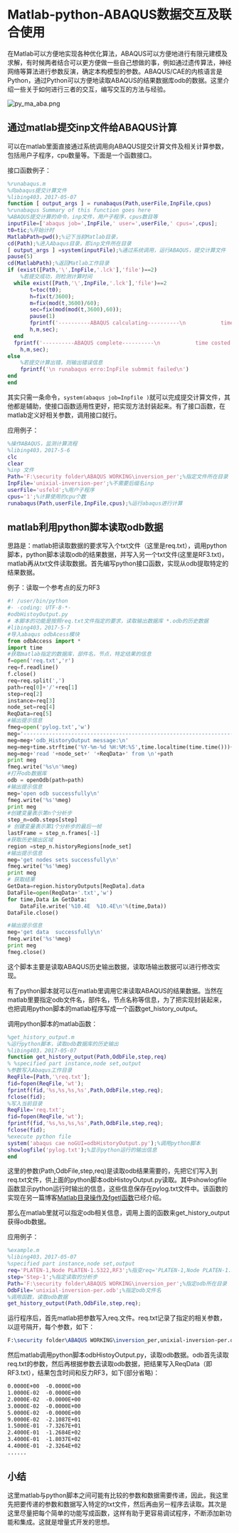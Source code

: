 # Matlab-python-ABAQUS数据交互及联合使用

在Matlab可以方便地实现各种优化算法，ABAQUS可以方便地进行有限元建模及求解，有时候两者结合可以更方便做一些自己想做的事，例如通过遗传算法，神经网络等算法进行参数反演，确定本构模型的参数。ABAQUS/CAE的内核语言是Python，通过Python可以方便地读取ABAQUS的结果数据库odb的数据。这里介绍一些关于如何进行三者的交互，编写交互的方法与经验。

![py_ma_aba.png](image/py_ma_aba.png)

## 通过matlab提交inp文件给ABAQUS计算

可以在matlab里面直接通过系统调用向ABAQUS提交计算文件及相关计算参数，包括用户子程序，cpu数量等。下面是一个函数接口。

接口函数例子：

```matlab
%runabaqus.m
%向abaqus提交计算文件
%libing403，2017-05-07
function [ output_args ] = runabaqus(Path,userFile,InpFile,cpus)
%runabaqus Summary of this function goes here
%ABAQUS提交计算的命令，inp文件，用户子程序，cpus数目等
inputFile=['abaqus job=',InpFile,' user=',userFile,' cpus=',cpus];
t0=tic;%开始计时
MatlabPath=pwd();%记下当前Matlab目录，
cd(Path);%进入Abaqus目录，即inp文件所在目录
[ output_args ] =system(inputFile);%通过系统调用，运行ABAQUS，提交计算文件
pause(5)
cd(MatlabPath);%返回Matlab工作目录
if (exist([Path,'\',InpFile,'.lck'],'file')==2)
    %若提交成功，则检测计算时间
  while exist([Path,'\',InpFile,'.lck'],'file')==2
       t=toc(t0);
       h=fix(t/3600);
       m=fix(mod(t,3600)/60);
       sec=fix(mod(mod(t,3600),60));
       pause(1)
       fprintf('----------ABAQUS calculating----------\n           time costed  %d:%d:%d\n',...
       h,m,sec);
  end
  fprintf('----------ABAQUS complete----------\n           time costed  %d:%d:%d\n',...
    h,m,sec);
else
    %若提交计算出错，则输出错误信息
    fprintf('\n runabaqus erro:InpFile submmit failed\n')
end
end
```

其实只需一条命令，`system(abaqus job=Inpfile )`就可以完成提交计算文件，其他都是辅助，使接口函数适用性更好，把实现方法封装起来。有了接口函数，在matlab定义好相关参数，调用接口就行。

应用例子：

```matlab
%操作ABAQUS，监测计算流程
%libing403，2017-5-6
clc
clear
%inp 文件
Path='F:\security folder\ABAQUS WORKING\inversion_per';%指定文件所在目录
InpFile='unixial-inversion-per';%不需要后缀名inp
userFile='usfeld';%用户子程序
cpus='1';%计算使用的cpu个数
runabaqus(Path,userFile,InpFile,cpus);%运行abaqus进行计算
```



## matlab利用python脚本读取odb数据

思路是：matlab把读取数据的要求写入个txt文件（这里是req.txt），调用python脚本，python脚本读取odb的结果数据，并写入另一个txt文件(这里是RF3.txt)，matlab再从txt文件读取数据。首先编写python接口函数，实现从odb提取特定的结果数据。

例子：读取一个参考点的反力RF3

```python
#! /user/bin/python
#- -coding: UTF-8-*-
#odbHistoyOutput.py
# 本脚本的功能是按照req.txt文件指定的要求，读取输出数据库 *.odb的历史数据
#libing403，2017-5-7
#导入abaqus odbAcess模块
from odbAccess import *
import time
#获取matlab指定的数据库，部件名，节点，特定结果的信息
f=open('req.txt','r')
req=f.readline()
f.close()
req=req.split(',')
path=req[0]+'/'+req[1]
step=req[2]
instance=req[3]
node_set=req[4]
ReqData=req[5]
#输出提示信息
fmeg=open('pylog.txt','w')
meg='------------------------------------------------------------------\n'
meg=meg+'odb_HistoryOutput message:\n'
meg=meg+time.strftime('%Y-%m-%d %H:%M:%S',time.localtime(time.time()))+'\n'
meg=meg+'read '+node_set+' '+ReqData+' from \n'+path
print meg
fmeg.write('%s\n'%meg)
#打开odb数据库
odb = openOdb(path=path)
#输出提示信息
meg='open odb successfully\n'
fmeg.write('%s'%meg)
print meg
#创建变量表示第n个分析步
step_n=odb.steps[step]
# 创建变量表示第1个分析步的最后一帧
lastFrame = step_n.frames[-1]
#获取历史输出区域
region =step_n.historyRegions[node_set]
#输出提示信息
meg='get nodes sets successfully\n'
fmeg.write('%s'%meg)
print meg
# 获取结果
GetData=region.historyOutputs[ReqData].data
DataFile=open(ReqData+'.txt','w')
for time,Data in GetData:
    DataFile.write('%10.4E  %10.4E\n'%(time,Data))
DataFile.close()

#输出提示信息
meg='get data  successfully\n'
fmeg.write('%s'%meg)
print meg
fmeg.close()
```

这个脚本主要是读取ABAQUS历史输出数据，读取场输出数据可以进行修改实现。

有了python脚本就可以在matlab里调用它来读取ABAQUS的结果数据。当然在matlab里要指定odb文件名，部件名，节点名称等信息，为了把实现封装起来，也把调用python脚本的matlab程序写成一个函数get_history_output。

调用python脚本的matlab函数：

```matlab
%get_history_output.m
%运行python脚本，读取odb数据库的历史输出
%libing403，2017-05-07
function get_history_output(Path,OdbFile,step,req)
% %specified part instance,node set,output
%参数写入Abaqus工作目录
ReqFile=[Path,'\req.txt'];
fid=fopen(ReqFile,'wt');
fprintf(fid,'%s,%s,%s,%s',Path,OdbFile,step,req);
fclose(fid);
%写入当前目录
ReqFile='req.txt';
fid=fopen(ReqFile,'wt');
fprintf(fid,'%s,%s,%s,%s',Path,OdbFile,step,req);
fclose(fid);
%execute python file
system('abaqus cae noGUI=odbHistoryOutput.py');%调用python脚本
showlogfile('pylog.txt');%显示python运行的输出信息
end
```

这里的参数(Path,OdbFile,step,req)是读取odb结果需要的，先把它们写入到req.txt文件，供上面的python脚本odbHistoyOutput.py读取。其中showlogfile函数显示python运行时输出的信息，这些信息保存在pylog.txt文件中。该函数的实现在另一篇博客[Matlab目录操作及fgetl函数](http://blog.csdn.net/libing403/article/details/71403025)已经介绍。

那么在matlab里就可以指定odb相关信息，调用上面的函数来get_history_output获得odb数据。

应用例子：

```matlab
%example.m
%libing403，2017-05-07
%specified part instance,node set,output
req='PLATEN-1,Node PLATEN-1.5322,RF3';%指变req='PLATEN-1,Node PLATEN-1.5322,RF3';%指定部件名，节点名和读取的结果
step='Step-1';%指定读取的分析步
Path='F:\security folder\ABAQUS WORKING\inversion_per';%指定odb所在目录
OdbFile='unixial-inversion-per.odb';%指定odb文件名
%调用函数，读取odb数据
get_history_output(Path,OdbFile,step,req);
```

运行程序后，首先matlab把参数写入req.文件。req.txt记录了指定的相关参数，以逗号隔开，每个参数，如下：

```tex
F:\security folder\ABAQUS WORKING\inversion_per,unixial-inversion-per.odb,Step-1,PLATEN-1,Node PLATEN-1.5322,RF3
```

然后matlab调用python脚本odbHistoyOutput.py，读取odb数据。odb首先读取req.txt的参数，然后再根据参数去读取odb数据，把结果写入ReqData（即RF3.txt），结果包含时间和反力RF3，如下(部分省略)：

```tex
0.0000E+00  -0.0000E+00
1.0000E-02  -0.0000E+00
2.0000E-02  -0.0000E+00
3.0000E-02  -0.0000E+00
5.0000E-02  -0.0000E+00
9.0000E-02  -2.1087E+01
1.5000E-01  -7.3267E+01
2.4000E-01  -1.2684E+02
3.4000E-01  -1.8037E+02
4.4000E-01  -2.3264E+02
......
```



## 小结

这里matlab与python脚本之间可能有比较的参数和数据需要传递，因此，我这里先把要传递的参数和数据写入特定的txt文件，然后再由另一程序去读取。其次是这里尽量把每个简单的功能写成函数，这样有助于更容易调试程序，不断添加新功能和集成。这就是增量式开发的思想。